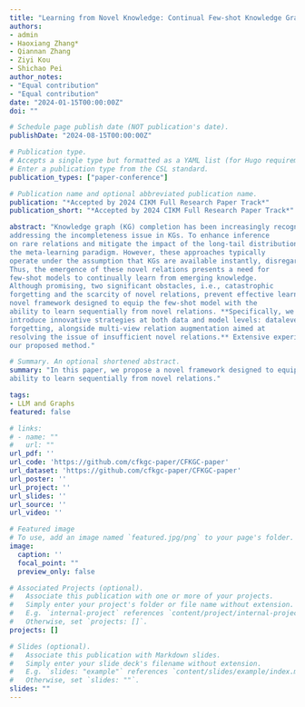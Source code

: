 ```yaml
---
title: "Learning from Novel Knowledge: Continual Few-shot Knowledge Graph Completion"
authors:
- admin
- Haoxiang Zhang*
- Qiannan Zhang
- Ziyi Kou
- Shichao Pei
author_notes:
- "Equal contribution"
- "Equal contribution"
date: "2024-01-15T00:00:00Z"
doi: ""

# Schedule page publish date (NOT publication's date).
publishDate: "2024-08-15T00:00:00Z"

# Publication type.
# Accepts a single type but formatted as a YAML list (for Hugo requirements).
# Enter a publication type from the CSL standard.
publication_types: ["paper-conference"]

# Publication name and optional abbreviated publication name.
publication: "*Accepted by 2024 CIKM Full Research Paper Track*"
publication_short: "*Accepted by 2024 CIKM Full Research Paper Track*"

abstract: "Knowledge graph (KG) completion has been increasingly recognized as a vital approach for uncovering missing knowledge and
addressing the incompleteness issue in KGs. To enhance inference
on rare relations and mitigate the impact of the long-tail distribution, the dominant strategy designs few-shot models following
the meta-learning paradigm. However, these approaches typically
operate under the assumption that KGs are available instantly, disregarding the newly emerging relations during KG enrichment.
Thus, the emergence of these novel relations presents a need for
few-shot models to continually learn from emerging knowledge.
Although promising, two significant obstacles, i.e., catastrophic
forgetting and the scarcity of novel relations, prevent effective learning from newly emerging relations. In this paper, we propose a
novel framework designed to equip the few-shot model with the
ability to learn sequentially from novel relations. **Specifically, we
introduce innovative strategies at both data and model levels: datalevel rehearsal and model-level modulation to address catastrophic
forgetting, alongside multi-view relation augmentation aimed at
resolving the issue of insufficient novel relations.** Extensive experiments conducted on real-world KGs validate the effectiveness of
our proposed method."

# Summary. An optional shortened abstract.
summary: "In this paper, we propose a novel framework designed to equip the few-shot model with the
ability to learn sequentially from novel relations."

tags:
- LLM and Graphs
featured: false

# links:
# - name: ""
#   url: ""
url_pdf: ''
url_code: 'https://github.com/cfkgc-paper/CFKGC-paper'
url_dataset: 'https://github.com/cfkgc-paper/CFKGC-paper'
url_poster: ''
url_project: ''
url_slides: ''
url_source: ''
url_video: ''

# Featured image
# To use, add an image named `featured.jpg/png` to your page's folder. 
image:
  caption: ''
  focal_point: ""
  preview_only: false

# Associated Projects (optional).
#   Associate this publication with one or more of your projects.
#   Simply enter your project's folder or file name without extension.
#   E.g. `internal-project` references `content/project/internal-project/index.md`.
#   Otherwise, set `projects: []`.
projects: []

# Slides (optional).
#   Associate this publication with Markdown slides.
#   Simply enter your slide deck's filename without extension.
#   E.g. `slides: "example"` references `content/slides/example/index.md`.
#   Otherwise, set `slides: ""`.
slides: ""
---
```


<!-- {{% callout note %}}
Click the *Cite* button above to demo the feature to enable visitors to import publication metadata into their reference management software.
{{% /callout %}} -->

<!-- {{% callout note %}}
Create your slides in Markdown - click the *Slides* button to check out the example.
{{% /callout %}} -->

<!-- Add the publication's **full text** or **supplementary notes** here. You can use rich formatting such as including [code, math, and images](https://docs.hugoblox.com/content/writing-markdown-latex/). -->
